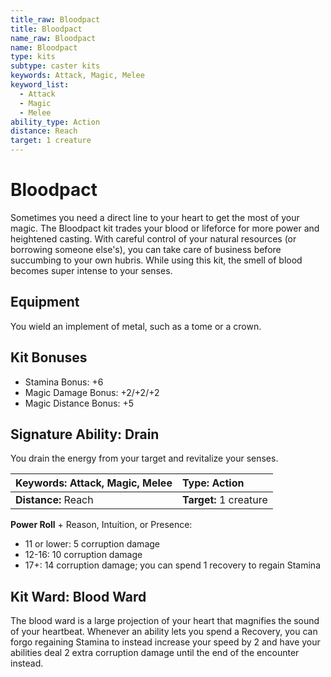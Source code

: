 ```yaml
---
title_raw: Bloodpact
title: Bloodpact
name_raw: Bloodpact
name: Bloodpact
type: kits
subtype: caster kits
keywords: Attack, Magic, Melee
keyword_list:
  - Attack
  - Magic
  - Melee
ability_type: Action
distance: Reach
target: 1 creature
---
```


# Bloodpact

Sometimes you need a direct line to your heart to get the most of your magic. The Bloodpact kit trades your blood or lifeforce for more power and heightened casting. With careful control of your natural resources (or borrowing someone else's), you can take care of business before succumbing to your own hubris. While using this kit, the smell of blood becomes super intense to your senses.

## Equipment

You wield an implement of metal, such as a tome or a crown.

## Kit Bonuses

- Stamina Bonus: +6
- Magic Damage Bonus: +2/+2/+2
- Magic Distance Bonus: +5

## Signature Ability: Drain

You drain the energy from your target and revitalize your senses.

<!-- @nosort -->

| **Keywords:** Attack, Magic, Melee | **Type:** Action       |
| :--------------------------------- | :--------------------- |
| **Distance:** Reach                | **Target:** 1 creature |

**Power Roll** + Reason, Intuition, or Presence:

- 11 or lower: 5 corruption damage
- 12-16: 10 corruption damage
- 17+: 14 corruption damage; you can spend 1 recovery to regain Stamina

## Kit Ward: Blood Ward

The blood ward is a large projection of your heart that magnifies the sound of your heartbeat. Whenever an ability lets you spend a Recovery, you can forgo regaining Stamina to instead increase your speed by 2 and have your abilities deal 2 extra corruption damage until the end of the encounter instead.
